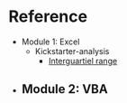# Reference

- Module 1:  Excel
  - Kickstarter-analysis
    - [Interguartiel range](https://www.thoughtco.com/what-is-the-interquartile-range-rule-3126244)
- Module 2:  VBA
  - 
